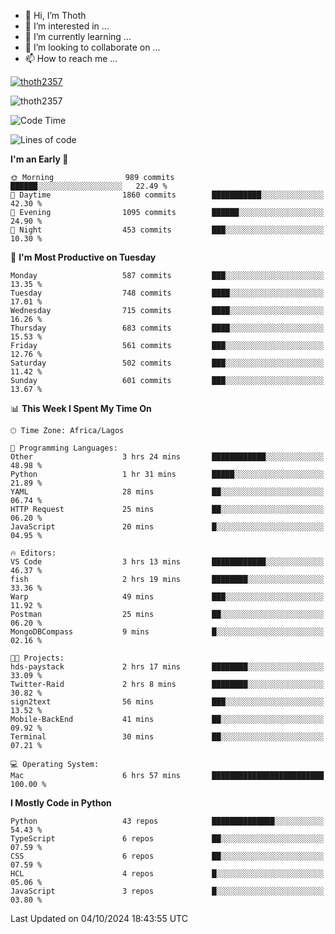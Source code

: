 <!---
thoth2357/thoth2357 is a ✨ special ✨ repository because its `README.md` (this file) appears on your GitHub profile.
You can click the Preview link to take a look at your changes.
--->

- 👋 Hi, I’m Thoth
- 👀 I’m interested in ...
- 🌱 I’m currently learning ...
- 💞️ I’m looking to collaborate on ...
- 📫 How to reach me ...


<p align="left"> <a href="https://github.com/ryo-ma/github-profile-trophy"><img src="https://github-profile-trophy.vercel.app/?username=thoth2357&theme=gruvbox&no-bg=true&no-frame=false&title=MultiLanguage,Commits,Repositories,Stars,Followers,PullRequest,Reviews,Issues" alt="thoth2357" /></a> </p>

<p align="left"> <img src="https://komarev.com/ghpvc/?username=thoth2357&label=Profile%20views&color=0e75b6&style=flat" alt="thoth2357" /> </p>

<!--START_SECTION:waka-->
![Code Time](http://img.shields.io/badge/Code%20Time-3%2C308%20hrs%2020%20mins-blue)

![Lines of code](https://img.shields.io/badge/From%20Hello%20World%20I%27ve%20Written-30.7%20million%20lines%20of%20code-blue)

**I'm an Early 🐤** 

```text
🌞 Morning                989 commits         ██████░░░░░░░░░░░░░░░░░░░   22.49 % 
🌆 Daytime                1860 commits        ███████████░░░░░░░░░░░░░░   42.30 % 
🌃 Evening                1095 commits        ██████░░░░░░░░░░░░░░░░░░░   24.90 % 
🌙 Night                  453 commits         ███░░░░░░░░░░░░░░░░░░░░░░   10.30 % 
```
📅 **I'm Most Productive on Tuesday** 

```text
Monday                   587 commits         ███░░░░░░░░░░░░░░░░░░░░░░   13.35 % 
Tuesday                  748 commits         ████░░░░░░░░░░░░░░░░░░░░░   17.01 % 
Wednesday                715 commits         ████░░░░░░░░░░░░░░░░░░░░░   16.26 % 
Thursday                 683 commits         ████░░░░░░░░░░░░░░░░░░░░░   15.53 % 
Friday                   561 commits         ███░░░░░░░░░░░░░░░░░░░░░░   12.76 % 
Saturday                 502 commits         ███░░░░░░░░░░░░░░░░░░░░░░   11.42 % 
Sunday                   601 commits         ███░░░░░░░░░░░░░░░░░░░░░░   13.67 % 
```


📊 **This Week I Spent My Time On** 

```text
🕑︎ Time Zone: Africa/Lagos

💬 Programming Languages: 
Other                    3 hrs 24 mins       ████████████░░░░░░░░░░░░░   48.98 % 
Python                   1 hr 31 mins        █████░░░░░░░░░░░░░░░░░░░░   21.89 % 
YAML                     28 mins             ██░░░░░░░░░░░░░░░░░░░░░░░   06.74 % 
HTTP Request             25 mins             ██░░░░░░░░░░░░░░░░░░░░░░░   06.20 % 
JavaScript               20 mins             █░░░░░░░░░░░░░░░░░░░░░░░░   04.95 % 

🔥 Editors: 
VS Code                  3 hrs 13 mins       ████████████░░░░░░░░░░░░░   46.37 % 
fish                     2 hrs 19 mins       ████████░░░░░░░░░░░░░░░░░   33.36 % 
Warp                     49 mins             ███░░░░░░░░░░░░░░░░░░░░░░   11.92 % 
Postman                  25 mins             ██░░░░░░░░░░░░░░░░░░░░░░░   06.20 % 
MongoDBCompass           9 mins              █░░░░░░░░░░░░░░░░░░░░░░░░   02.16 % 

🐱‍💻 Projects: 
hds-paystack             2 hrs 17 mins       ████████░░░░░░░░░░░░░░░░░   33.09 % 
Twitter-Raid             2 hrs 8 mins        ████████░░░░░░░░░░░░░░░░░   30.82 % 
sign2text                56 mins             ███░░░░░░░░░░░░░░░░░░░░░░   13.52 % 
Mobile-BackEnd           41 mins             ██░░░░░░░░░░░░░░░░░░░░░░░   09.92 % 
Terminal                 30 mins             ██░░░░░░░░░░░░░░░░░░░░░░░   07.21 % 

💻 Operating System: 
Mac                      6 hrs 57 mins       █████████████████████████   100.00 % 
```

**I Mostly Code in Python** 

```text
Python                   43 repos            ██████████████░░░░░░░░░░░   54.43 % 
TypeScript               6 repos             ██░░░░░░░░░░░░░░░░░░░░░░░   07.59 % 
CSS                      6 repos             ██░░░░░░░░░░░░░░░░░░░░░░░   07.59 % 
HCL                      4 repos             █░░░░░░░░░░░░░░░░░░░░░░░░   05.06 % 
JavaScript               3 repos             █░░░░░░░░░░░░░░░░░░░░░░░░   03.80 % 
```




 Last Updated on 04/10/2024 18:43:55 UTC
<!--END_SECTION:waka-->
<!--![](http://github-profile-summary-cards.vercel.app/api/cards/profile-details?username=thoth2357&theme=2077)

![](http://github-profile-summary-cards.vercel.app/api/cards/stats?username=thoth2357&theme=2077)![](http://github-profile-summary-cards.vercel.app/api/cards/productive-time?username=thoth2357&theme=2077&utcOffset=8) -->
